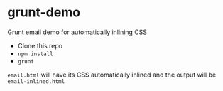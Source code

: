 # grunt-demo
Grunt email demo for automatically inlining CSS

* Clone this repo
* `npm install`
* `grunt`

`email.html` will have its CSS automatically inlined and the output will be `email-inlined.html`
